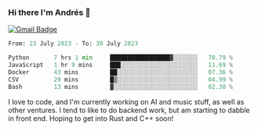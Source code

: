 ### Hi there I'm Andrés :lemon:

[![Gmail Badge](https://img.shields.io/badge/-gmail-c14438?style=flat-square&logo=Gmail&logoColor=white&link=mailto:houshuai0816@gmail.com)](mailto:ahduvvuri@gmail.com)

<!--START_SECTION:waka-->

```python
From: 23 July 2023 - To: 30 July 2023

Python       7 hrs 1 min     █████████████████▓░░░░░░░   70.79 %
JavaScript   1 hr 9 mins     ███░░░░░░░░░░░░░░░░░░░░░░   11.69 %
Docker       43 mins         ██░░░░░░░░░░░░░░░░░░░░░░░   07.36 %
CSV          29 mins         █▒░░░░░░░░░░░░░░░░░░░░░░░   04.99 %
Bash         13 mins         ▓░░░░░░░░░░░░░░░░░░░░░░░░   02.30 %
```

<!--END_SECTION:waka-->

I love to code, and I'm currently working on AI and music stuff, as well as other ventures. I tend to like to do backend work, but am starting to dabble in front end. Hoping to get into Rust and C++ soon!
